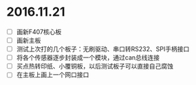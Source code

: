 # 2016.11.21
- [ ] 画新F407核心板
- [ ] 画新主板
- [ ] 测试上次打的几个板子：无刷驱动、串口转RS232、SPI手柄接口
- [ ] 将各个传感器逐步封装成一个模块，通过can总线连接
- [ ] 买点热转印纸、小覆铜板，以后测试板子可以直接自己腐蚀
- [ ] 在主板上画上一个网口接口
